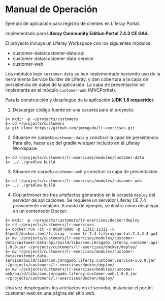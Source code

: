 # Manual de Operación

Ejemplo de aplicación para registro de clientes en Liferay Portal.

Implementado para **Liferay Community Edition Portal 7.4.3 CE GA4**.


El proyecto incluye un Liferay Workspace con los siguientes módulos:
* customer-data/customer-data-api
* customer-data/customer-data-service
* customer-web

Los módulos bajo `customer-data` se han implementado haciendo uso de la herramienta Service Builder de Liferay, y dan cobertura a la capa de persistencia de datos de la aplicación.
La capa de presentación se implementa en el módulo `customer-web` (MVCPortlet).

Para la construcción y despliegue de la aplicación (**JDK 1.8 requerido**):
1. Descargar código fuente en una carpeta para el proyecto.
```
$> mkdir -p ~/projects/customers
$> cd ~/projects/customers
$> git clone https://github.com/jmrogado/lr-exercises.git
```
2. Situarse en carpeta `customer-data` y construir la capa de persistencia. Para ello, hacer uso del gradle wrapper incluido en el Liferay Workspace.
```
$> cd ~/projects/customers/lr-exercises/modules/customer-data
$> ../../gradlew build
```
3. Situarse en carpeta `customer-web` y construir la capa de presentación.
```
$> cd ~/projects/customers/lr-exercises/modules/customer-web
$> ../../gradlew build
```
4. Copiar/mover los tres artefactos generados en la carpeta `deploy` del servidor de aplicaciones. Se requiere un servidor Liferay CE 7.4 previamente instalado. A modo de ejemplo, se ilustra cómo desplegar en un contenedor Docker:
```
$> mkdir -p ~/projects/customers/lr-exercises/docker/deploy
$> cd ~/projects/customers/lr-exercises
$> docker run -it -p 8080:8080 -p 11311:11311 -v $(pwd)/docker:/mnt/liferay --name lr-7.4 liferay/portal:7.4.3.4-ga4
$> mv ~/projects/customers/lr-exercises/modules/customer-data/customer-data-api/build/libs/com.jmrogado.liferay.customer.api-1.0.0.jar ~/projects/customers/lr-exercises/docker/deploy/
$> mv ~/projects/customers/lr-exercises/modules/customer-data/customer-data-service/build/libs/com.jmrogado.liferay.customer.service-1.0.0.jar ~/projects/customers/lr-exercises/docker/deploy/
$> mv ~/projects/customers/lr-exercises/modules/customer-web/build/libs/com.jmrogado.liferay.customer.web-1.0.0.jar ~/projects/customers/lr-exercises/docker/deploy/
```
Una vez desplegados los artefactos en el servidor, instanciar el portlet customer-web en una página del sitio web.
